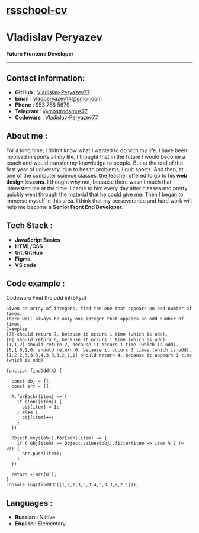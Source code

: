 # [__rsschool-cv__](https://hexlet.io)

# __Vladislav Peryazev__

__Future Frontend Developer__
***
## Contact information:

* __GitHub__ : [Vladislav-Peryazev77](https://github.com/Vladislav-Peryazev77)
* __Email__ : vladperyazev14@gmail.com
* __Phone__ : 953 788 5679
* __Telegram__ : [@mostrodamus77](https://t.me/mostrodamus77)
* __Codewars__ : [Vladislav-Peryazev77](https://www.codewars.com/users/Vladislav-Peryazev77)

## About me :

For a long time, I didn't know what I wanted to do with my life. I have been involved in sports all my life, I thought that in the future I would become a coach and would transfer my knowledge to people. But at the end of the first year of university, due to health problems, I quit sports. And then, at one of the computer science classes, the teacher offered to go to his __web design lessons__. I thought why not, because there wasn't much that interested me at the time. I came to him every day after classes and pretty quickly went through the material that he could give me. Then I began to immerse myself in this area. I think that my perseverance and hard work will help me become a __Senior Front End Developer__.

## Tech Stack :

* __JavaScript Basics__
* __HTML/CSS__
* __Git, GitHub__
* __Figma__
* __VS code__

## Code example :
Codewars Find the odd int(6kyu)
```
Given an array of integers, find the one that appears an odd number of times.
There will always be only one integer that appears an odd number of times.
Examples
[7] should return 7, because it occurs 1 time (which is odd).
[0] should return 0, because it occurs 1 time (which is odd).
[1,1,2] should return 2, because it occurs 1 time (which is odd).
[0,1,0,1,0] should return 0, because it occurs 3 times (which is odd).
[1,2,2,3,3,3,4,3,3,3,2,2,1] should return 4, because it appears 1 time (which is odd)

function findOdd(A) {

  const obj = {};
  const arr = [];

  A.forEach((item) => {
    if (!obj[item]) {
      obj[item] = 1;
    } else {
      obj[item]++;
    }
  })

  Object.keys(obj).forEach((item) => {
    if ( obj[item] == Object.values(obj).filter(item => item % 2 != 0)) {
      arr.push(item);
    }
  })

  return +(arr[0]);
}
console.log(findOdd([1,2,2,3,3,3,4,3,3,3,2,2,1]));
```
## Languages :
* __Russian :__ Native
* __English :__ Elementary